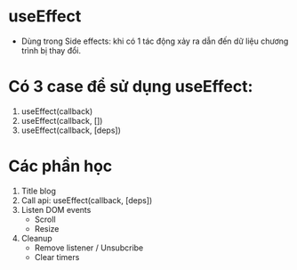 # useEffect
- Dùng trong Side effects: khi có 1 tác động xảy ra dẫn đến dữ liệu chương trình bị thay đổi.
# Có 3 case để sử dụng useEffect:
1. useEffect(callback)
2. useEffect(callback, [])
3. useEffect(callback, [deps])

# Các phần học 
1. Title blog
2. Call api: useEffect(callback, [deps])
3. Listen DOM events
    - Scroll
    - Resize
4. Cleanup
    - Remove listener / Unsubcribe
    - Clear timers